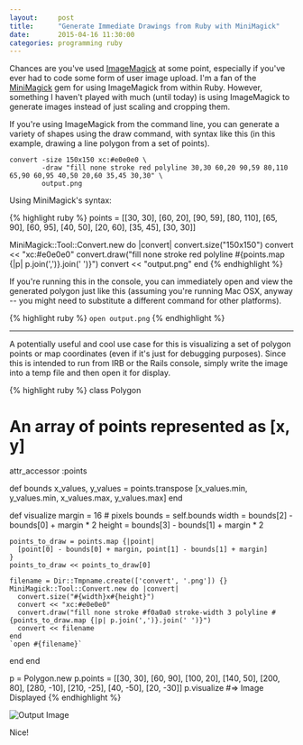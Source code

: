 ```yaml
---
layout:     post
title:      "Generate Immediate Drawings from Ruby with MiniMagick"
date:       2015-04-16 11:30:00
categories: programming ruby
---
```

Chances are you've used [ImageMagick][imagemagick] at some point, especially if you've ever had to code some form
of user image upload. I'm a fan of the [MiniMagick][minimagick] gem for using ImageMagick from within Ruby. However, something
I haven't played with much (until today) is using ImageMagick to generate images instead of just scaling and cropping them.

If you're using ImageMagick from the command line, you can generate a variety of shapes using the draw command, with syntax
like this (in this example, drawing a line polygon from a set of points).

    convert -size 150x150 xc:#e0e0e0 \
            -draw "fill none stroke red polyline 30,30 60,20 90,59 80,110 65,90 60,95 40,50 20,60 35,45 30,30" \
            output.png

Using MiniMagick's syntax:

{% highlight ruby %}
points = [[30, 30], [60, 20], [90, 59], [80, 110], [65, 90], [60, 95], [40, 50], [20, 60], [35, 45], [30, 30]]

MiniMagick::Tool::Convert.new do |convert|
  convert.size("150x150")
  convert << "xc:#e0e0e0"
  convert.draw("fill none stroke red polyline #{points.map {|p| p.join(',')}.join(' ')}")
  convert << "output.png"
end
{% endhighlight %}

If you're running this in the console, you can immediately open and view the generated polygon just like this (assuming you're running
Mac OSX, anyway -- you might need to substitute a different command for other platforms).

{% highlight ruby %}
  `open output.png`
{% endhighlight %}

---

A potentially useful and cool use case for this is visualizing a set of polygon points or map coordinates (even if it's just for debugging purposes). Since this is intended to run from IRB or the Rails console, simply write the image into a temp file and then open it for display.

{% highlight ruby %}
class Polygon
  # An array of points represented as [x, y]
  attr_accessor :points

  def bounds
    x_values, y_values = points.transpose
    [x_values.min, y_values.min, x_values.max, y_values.max]
  end

  def visualize
    margin = 16 # pixels
    bounds = self.bounds
    width  = bounds[2] - bounds[0] + margin * 2
    height = bounds[3] - bounds[1] + margin * 2

    points_to_draw = points.map {|point|
      [point[0] - bounds[0] + margin, point[1] - bounds[1] + margin]
    }
    points_to_draw << points_to_draw[0]

    filename = Dir::Tmpname.create(['convert', '.png']) {}
    MiniMagick::Tool::Convert.new do |convert|
      convert.size("#{width}x#{height}")
      convert << "xc:#e0e0e0"
      convert.draw("fill none stroke #f0a0a0 stroke-width 3 polyline #{points_to_draw.map {|p| p.join(',')}.join(' ')}")
      convert << filename
    end
    `open #{filename}`
  end
end

p = Polygon.new
p.points = [[30, 30], [60, 90], [100, 20], [140, 50], [200, 80], [280, -10], [210, -25], [40, -50], [20, -30]]
p.visualize
#=> Image Displayed
{% endhighlight %}

![Output Image]({{site.baseurl}}/img/example-polygon-output.png)

Nice!

[imagemagick]: http://www.imagemagick.org/
[minimagick]: https://github.com/minimagick/minimagick

